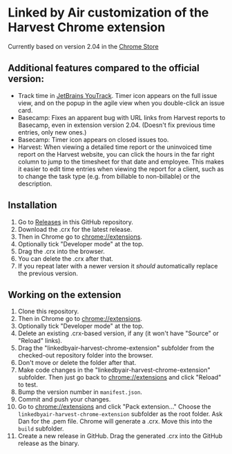 # Linked by Air customization of the Harvest Chrome extension

Currently based on version 2.04 in the 
[Chrome Store](https://chrome.google.com/webstore/detail/harvest-time-tracker/fbpiglieekigmkeebmeohkelfpjjlaia)

## Additional features compared to the official version:

* Track time in [JetBrains YouTrack](http://www.jetbrains.com/youtrack/). Timer icon appears on the 
  full issue view, and on the popup in the agile view when you double-click an issue card.
* Basecamp: Fixes an apparent bug with URL links from Harvest reports to Basecamp, even in
  extension version 2.04. (Doesn't fix previous time entries, only new ones.)
* Basecamp: Timer icon appears on closed issues too.
* Harvest: When viewing a detailed time report or the uninvoiced time report on the Harvest
  website, you can click the hours in the far right column to jump to the timesheet for that
  date and employee. This makes it easier to edit time entries when viewing the report for
  a client, such as to change the task type (e.g. from billable to non-billable) or the
  description.

## Installation

1. Go to [Releases](https://github.com/linkedbyair/harvest-chrome/releases) in this GitHub repository.
1. Download the .crx for the latest release.
1. Then in Chrome go to [chrome://extensions](chrome://extensions).
1. Optionally tick "Developer mode" at the top.
1. Drag the .crx into the browser.
1. You can delete the .crx after that.
1. If you repeat later with a newer version it _should_ automatically replace the previous version.

## Working on the extension

1. Clone this repository.
1. Then in Chrome go to [chrome://extensions](chrome://extensions).
1. Optionally tick "Developer mode" at the top.
1. Delete an existing .crx-based version, if any (it won't have "Source" or "Reload" links).
1. Drag the "linkedbyair-harvest-chrome-extension" subfolder from the checked-out repository folder into the browser.
1. Don't move or delete the folder after that.
1. Make code changes in the "linkedbyair-harvest-chrome-extension" subfolder. Then just go back to [chrome://extensions](chrome://extensions) and click "Reload" to test.
1. Bump the version number in `manifest.json`.
1. Commit and push your changes.
1. Go to [chrome://extensions](chrome://extensions) and click "Pack extension..." Choose the `linkedbyair-harvest-chrome-extension` subfolder as the root folder. Ask Dan for the .pem file. Chrome will generate a .crx. Move this into the `build` subfolder.
1. Create a new release in GitHub. Drag the generated .crx into the GitHub release as the binary.
